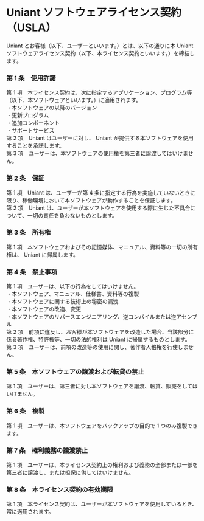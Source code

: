 # Uniant ソフトウェアライセンス契約（USLA）

Uniant とお客様（以下、ユーザーといいます。）とは、以下の通りに本 Uniant ソフトウェアライセンス契約（以下、本ライセンス契約といいます。）を締結します。

### 第 1 条　使用許諾
第 1 項　本ライセンス契約は、次に指定するアプリケーション、プログラム等（以下、本ソフトウェアといいます。）に適用されます。  
・本ソフトウェアの以降のバージョン  
・更新プログラム  
・追加コンポーネント  
・サポートサービス  
第 2 項　Uniant はユーザーに対し、 Uniant が提供する本ソフトウェアを使用することを承諾します。  
第 3 項　ユーザーは、本ソフトウェアの使用権を第三者に譲渡してはいけません。

### 第 2 条　保証
第 1 項　Uniant は、ユーザーが第 4 条に指定する行為を実施していないときに限り、稼働環境において本ソフトウェアが動作することを保証します。  
第 2 項　Uniant は、ユーザーが本ソフトウェアを使用する際に生じた不具合について、一切の責任を負わないものとします。

### 第 3 条　所有権
第 1 項　本ソフトウェアおよびその記憶媒体、マニュアル、資料等の一切の所有権は、 Uniant に帰属します。

### 第 4 条　禁止事項
第 1 項　ユーザーは、以下の行為をしてはいけません。  
・本ソフトウェア、マニュアル、仕様書、資料等の複製  
・本ソフトウェアに関する技術上の秘密の漏洩  
・本ソフトウェアの改造、変更  
・本ソフトウェアのリバースエンジニアリング、逆コンパイルまたは逆アセンブル  
第 2 項　前項に違反し、お客様が本ソフトウェアを改造した場合、当該部分に係る著作権、特許権等、一切の法的権利は Uniant に帰属するものとします。  
第 3 項　ユーザーは、前項の改造等の使用に関し、著作者人格権を行使しません。

### 第 5 条　本ソフトウェアの譲渡および転貸の禁止
第 1 項　ユーザーは、第三者に対し本ソフトウェアを譲渡、転貸、販売をしてはいけません。

### 第 6 条　複製
第 1 項　ユーザーは、本ソフトウェアをバックアップの目的で 1 つのみ複製できます。

### 第 7 条　権利義務の譲渡禁止
第 1 項　ユーザーは、本ライセンス契約上の権利および義務の全部または一部を第三者に譲渡し、または担保に供してはいけません。

### 第 8 条　本ライセンス契約の有効期限
第 1 項　本ライセンス契約は、ユーザーが本ソフトウェアを使用しているとき、常に適用されます。
